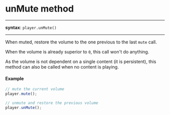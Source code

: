 # unMute method

---

**syntax**: `player.unMute()`

---

When muted, restore the volume to the one previous to the last `mute` call.

When the volume is already superior to `0`, this call won't do anything.

As the volume is not dependent on a single content (it is persistent), this
method can also be called when no content is playing.

#### Example

```js
// mute the current volume
player.mute();

// unmute and restore the previous volume
player.unMute();
```
